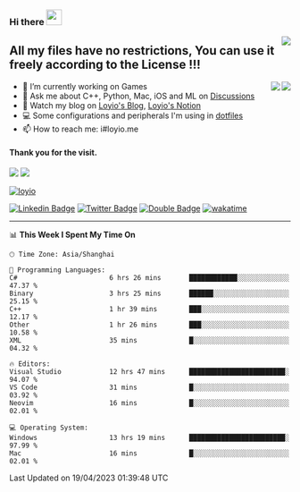 <h3 align="left">Hi there <img src="https://media.giphy.com/media/hvRJCLFzcasrR4ia7z/giphy.gif" width="28"></h3>
<a align="right" href="https://github.com/loyio/loyio/blob/master/STAR/README.md"><img align="right" src="https://img.shields.io/badge/LOYIO-STAR-green" /></a>

## All my files have no restrictions, You can use it freely according to the License !!!

<a href="https://github.com/loyio#gh-light-mode-only">
     <img align="right"  src="https://loy-readme.vercel.app/api/top-langs/?username=loyio&langs_count=6&hide=css,html,jupyter%20notebook" />
</a>

<a href="https://github.com/loyio#gh-dark-mode-only">
  <img align="right"  src="https://loy-readme.vercel.app/api/top-langs/?username=loyio&langs_count=6&theme=slateorange&hide=css,html,jupyter%20notebook" />
</a>



- 🔭 I’m currently working on Games
- 💬 Ask me about C++, Python, Mac, iOS and ML on [Discussions](https://github.com/loyio/blog/discussions)
- 📔 Watch my blog on [Loyio's Blog](https://loyio.me), [Loyio's Notion](https://loyio.notion.site/loyio/Loyio-s-Dashboard-2f56bd29222a445ea9d9e8802a1ac83b)
- 💻 Some configurations and peripherals I'm using in [dotfiles](https://github.com/loyio/dotfiles)
- 📫 How to reach me: i#loyio.me


#### Thank you for the visit.
<img src="http://profile-counter.glitch.me/loyio/count.svg" />

<img src="https://loy-readme.vercel.app/api?username=loyio&show_icons=true&hide=stars&include_all_commits=true&hide_title=true&theme=slateorange" />

     

[![loyio](https://github-profile-trophy.vercel.app/?username=loyio&theme=onedark&column=4)](https://github.com/loyio)

[![Linkedin Badge](https://img.shields.io/badge/-@loyio-0077b5?style=flat-square&logo=Linkedin&logoColor=white&labelColor=0077b5&link=https://www.linkedin.com/in/loyio-hex-363172158/)](https://www.linkedin.com/in/loyio-hex-363172158/)
[![Twitter Badge](https://img.shields.io/badge/-@loyiome-1ca0f1?style=flat-square&labelColor=1ca0f1&logo=twitter&logoColor=white&link=https://twitter.com/loyiome)](https://twitter.com/loyiome)
[![Double Badge](https://img.shields.io/badge/@loyio-007722?style=flat&logo=Douban&logoColor=white)](https://www.douban.com/people/susmote)
[![wakatime](https://wakatime.com/badge/user/c0ddc104-5a20-41d1-ab9a-c4d9ea20a4d9.svg)](https://wakatime.com/@c0ddc104-5a20-41d1-ab9a-c4d9ea20a4d9)

-------
<!--START_SECTION:waka-->
📊 **This Week I Spent My Time On** 

```text
🕑︎ Time Zone: Asia/Shanghai

💬 Programming Languages: 
C#                       6 hrs 26 mins       ████████████░░░░░░░░░░░░░   47.37 % 
Binary                   3 hrs 25 mins       ██████░░░░░░░░░░░░░░░░░░░   25.15 % 
C++                      1 hr 39 mins        ███░░░░░░░░░░░░░░░░░░░░░░   12.17 % 
Other                    1 hr 26 mins        ███░░░░░░░░░░░░░░░░░░░░░░   10.58 % 
XML                      35 mins             █░░░░░░░░░░░░░░░░░░░░░░░░   04.32 % 

🔥 Editors: 
Visual Studio            12 hrs 47 mins      ████████████████████████░   94.07 % 
VS Code                  31 mins             █░░░░░░░░░░░░░░░░░░░░░░░░   03.92 % 
Neovim                   16 mins             █░░░░░░░░░░░░░░░░░░░░░░░░   02.01 % 

💻 Operating System: 
Windows                  13 hrs 19 mins      ████████████████████████░   97.99 % 
Mac                      16 mins             █░░░░░░░░░░░░░░░░░░░░░░░░   02.01 % 
```


 Last Updated on 19/04/2023 01:39:48 UTC
<!--END_SECTION:waka-->
